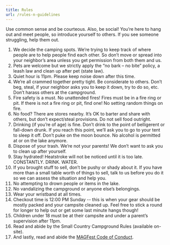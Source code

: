 ```yaml
---
title: Rules
url: /rules-n-guidelines
---
```

Use common sense and be courteous. Also, be social! You’re here to hang out and meet people, so introduce yourself to others. If you see someone struggling, help them out.

1. We decide the camping spots. We’re trying to keep track of where people are to help people find each other. So don’t move or spread into your neighbor’s area unless you get permission from both them and us.
2. Pets are welcome but we strictly apply the “no bark – no bite” policy, a leash law and clean up after pet (state law).
3. Quiet hour is 11pm. Please keep noise down after this time.
4. We’re all crammed together pretty tight. Be considerate to others. Don’t beg, steal, if your neighbor asks you to keep it down, try to do so, etc. Don’t harass others at the campground.
5. Fire safety is a must. No unattended fires! Fires must be in a fire ring or pit. If there is not a fire ring or pit, find one! No setting random things on fire.
6. No food? There are stores nearby. It’s OK to barter and share with others, but don’t expect/steal provisions. Do not sell food outright.
7. Drinking (if you’re of age) is fine. Don’t drink to the point of belligerent or fall-down drunk. If you reach this point, we’ll ask you to go to your tent to sleep it off. Don’t puke on the moon bounce. No alcohol is permitted at or on the lake anymore.
8. Dispose of your trash. We’re not your parents! We don’t want to ask you to clean up after yourself.
9. Stay hydrated! Heatstroke will not be noticed until it is too late. CONSTANTLY. DRINK. WATER.
10. If you brought stuff to sell, don’t be pushy or shady about it. If you have more than a small table worth of things to sell, talk to us before you do it so we can assess the situation and help you.
11. No attempting to drown people or items in the lake.
12. No vandalizing the campground or anyone else’s belongings.
13. Wear your wristband at all times.
14. Checkout time is 12:00 PM Sunday -- this is when your gear should be mostly packed and your campsite cleaned up. Feel free to stick a round for longer to help out or get some last minute hangs though!
15. Children under 18 must be at their campsite and under a parent’s supervision after 11pm. 
16. Read and abide by the Small Country Campground Rules (available on-site).
17. And lastly, read and abide the [MAGFest Code of Conduct](http://super.magfest.org/codeofconduct/).
